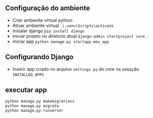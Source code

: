 ## Configuração do ambiente

- Criar ambiente virtual python
- Ativar ambiente virtual `.\.venv\Scripts\activate`
- instalar django `pip install django`
- iniciar projeto no diretorio atual `django-admin startproject core .`
- iniciar app `python manage.py startapp meu_app`

## Configurando Django

- Inserir app criado no arquivo `settings.py` do core na sessção `INSTALLED_APPS`


## executar app

```bash
python manage.py makemigrations
python manage.py migrate
python manage.py runserver

```
